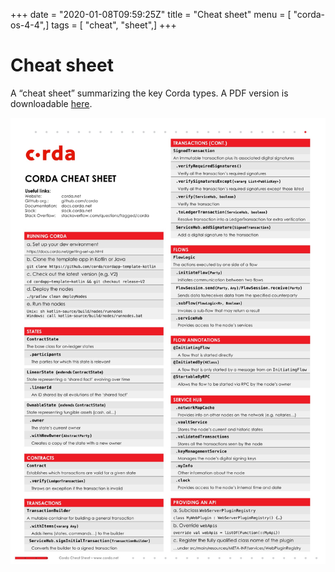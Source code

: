 +++
date = "2020-01-08T09:59:25Z"
title = "Cheat sheet"
menu = [ "corda-os-4-4",]
tags = [ "cheat", "sheet",]
+++


# Cheat sheet

A “cheat sheet” summarizing the key Corda types. A PDF version is downloadable [here](_static/corda-cheat-sheet.pdf).

![cheatsheet](resources/cheatsheet.jpg "cheatsheet")
